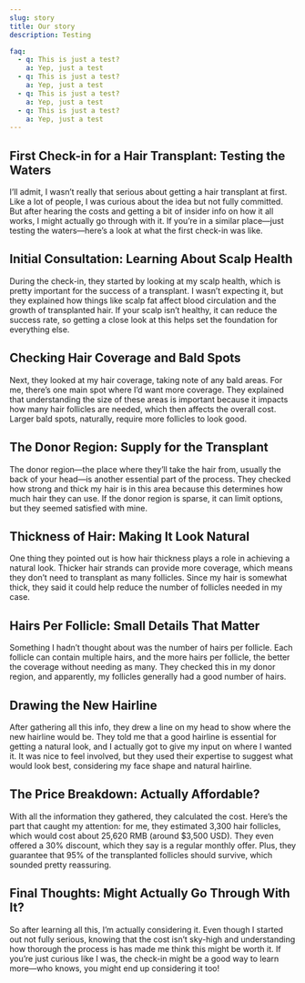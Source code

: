 ```yaml
---
slug: story
title: Our story
description: Testing

faq:
  - q: This is just a test?
    a: Yep, just a test
  - q: This is just a test?
    a: Yep, just a test
  - q: This is just a test?
    a: Yep, just a test
  - q: This is just a test?
    a: Yep, just a test
---
```

## First Check-in for a Hair Transplant: Testing the Waters

I’ll admit, I wasn’t really that serious about getting a hair transplant at first. Like a lot of people, I was curious about the idea but not fully committed. But after hearing the costs and getting a bit of insider info on how it all works, I might actually go through with it. If you’re in a similar place—just testing the waters—here’s a look at what the first check-in was like.

## Initial Consultation: Learning About Scalp Health
During the check-in, they started by looking at my scalp health, which is pretty important for the success of a transplant. I wasn’t expecting it, but they explained how things like scalp fat affect blood circulation and the growth of transplanted hair. If your scalp isn’t healthy, it can reduce the success rate, so getting a close look at this helps set the foundation for everything else.

## Checking Hair Coverage and Bald Spots
Next, they looked at my hair coverage, taking note of any bald areas. For me, there’s one main spot where I’d want more coverage. They explained that understanding the size of these areas is important because it impacts how many hair follicles are needed, which then affects the overall cost. Larger bald spots, naturally, require more follicles to look good.

## The Donor Region: Supply for the Transplant
The donor region—the place where they’ll take the hair from, usually the back of your head—is another essential part of the process. They checked how strong and thick my hair is in this area because this determines how much hair they can use. If the donor region is sparse, it can limit options, but they seemed satisfied with mine.

## Thickness of Hair: Making It Look Natural
One thing they pointed out is how hair thickness plays a role in achieving a natural look. Thicker hair strands can provide more coverage, which means they don’t need to transplant as many follicles. Since my hair is somewhat thick, they said it could help reduce the number of follicles needed in my case.

## Hairs Per Follicle: Small Details That Matter
Something I hadn’t thought about was the number of hairs per follicle. Each follicle can contain multiple hairs, and the more hairs per follicle, the better the coverage without needing as many. They checked this in my donor region, and apparently, my follicles generally had a good number of hairs.

## Drawing the New Hairline
After gathering all this info, they drew a line on my head to show where the new hairline would be. They told me that a good hairline is essential for getting a natural look, and I actually got to give my input on where I wanted it. It was nice to feel involved, but they used their expertise to suggest what would look best, considering my face shape and natural hairline.

## The Price Breakdown: Actually Affordable?
With all the information they gathered, they calculated the cost. Here’s the part that caught my attention: for me, they estimated 3,300 hair follicles, which would cost about 25,620 RMB (around $3,500 USD). They even offered a 30% discount, which they say is a regular monthly offer. Plus, they guarantee that 95% of the transplanted follicles should survive, which sounded pretty reassuring.

## Final Thoughts: Might Actually Go Through With It?
So after learning all this, I’m actually considering it. Even though I started out not fully serious, knowing that the cost isn’t sky-high and understanding how thorough the process is has made me think this might be worth it. If you’re just curious like I was, the check-in might be a good way to learn more—who knows, you might end up considering it too!
